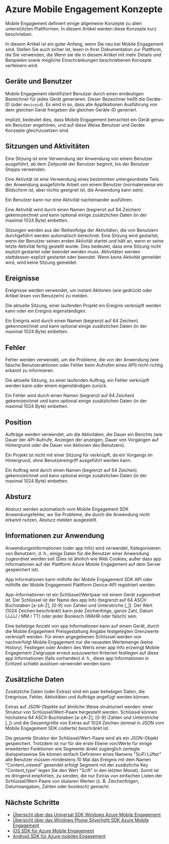 <properties
    pageTitle="Mobile Engagement Konzepte | Microsoft Azure"
    description="Azure Mobile Engagement Konzepte"
    services="mobile-engagement"
    documentationCenter="mobile"
    authors="piyushjo"
    manager="dwrede"
    editor="" />

<tags
    ms.service="mobile-engagement"
    ms.workload="mobile"
    ms.tgt_pltfrm="mobile-android"
    ms.devlang="na"
    ms.topic="get-started-article"
    ms.date="08/19/2016"
    ms.author="piyushjo" />

# <a name="azure-mobile-engagement-concepts"></a>Azure Mobile Engagement Konzepte

Mobile Engagement definiert einige allgemeine Konzepte zu allen unterstützten Plattformen. In diesem Artikel werden diese Konzepte kurz beschrieben.

In diesem Artikel ist ein guter Anfang, wenn Sie neu bei Mobile Engagement sind. Stellen Sie auch sicher ist, lesen in Ihrer Dokumentation zur Plattform, die Sie verwenden, die Wenn sie die in diesem Artikel mit mehr Details und Beispielen sowie mögliche Einschränkungen beschriebenen Konzepte verfeinern wird.

## <a name="devices-and-users"></a>Geräte und Benutzer
Mobile Engagement identifiziert Benutzer durch einen eindeutigen Bezeichner für jedes Gerät generieren. Dieser Bezeichner heißt die Geräte-ID (oder `deviceid`). Es wird in so, dass alle Applikationen Ausführung von dem gleichen Gerät freigeben die gleichen Geräte-ID generiert.

Implizit, bedeutet dies, dass Mobile Engagement betrachtet ein Gerät genau ein Benutzer angehören, und auf diese Weise Benutzer und Geräte Konzepte gleichzusetzen sind.

## <a name="sessions-and-activities"></a>Sitzungen und Aktivitäten
Eine Sitzung ist eine Verwendung der Anwendung von einem Benutzer ausgeführt, ab dem Zeitpunkt der Benutzer beginnt, bis der Benutzer Stopps verwenden.

Eine Aktivität ist eine Verwendung eines bestimmten untergeordnete Teils der Anwendung ausgeführte Arbeit von einem Benutzer (normalerweise ein Bildschirm ist, aber nichts geeignet ist, die Anwendung kann sein).

Ein Benutzer kann nur eine Aktivität nacheinander ausführen.

Eine Aktivität wird durch einen Namen (begrenzt auf 64 Zeichen) gekennzeichnet und kann optional einige zusätzlichen Daten (in der maximal 1024 Byte) einbetten.

Sitzungen werden aus der Reihenfolge der Aktivitäten, die von Benutzern durchgeführt werden automatisch berechnet. Eine Sitzung wird gestartet, wenn der Benutzer seinen ersten Aktivität startet und hält an, wenn er seine letzte Aktivität fertig gestellt wurde. Dies bedeutet, dass eine Sitzung nicht explizit gestartet oder beendet werden muss. Aktivitäten werden stattdessen explizit gestartet oder beendet. Wenn keine Aktivität gemeldet wird, wird keine Sitzung gemeldet.

## <a name="events"></a>Ereignisse
Ereignisse werden verwendet, um instant Aktionen (wie gedrückt oder Artikel lesen von Benutzern) zu melden.

Die aktuelle Sitzung, einer laufenden Projekt ein Ereignis verknüpft werden kann oder ein Ereignis eigenständigen.

Ein Ereignis wird durch einen Namen (begrenzt auf 64 Zeichen) gekennzeichnet und kann optional einige zusätzlichen Daten (in der maximal 1024 Byte) einbetten.

## <a name="error"></a>Fehler
Fehler werden verwendet, um die Probleme, die von der Anwendung (wie falsche Benutzeraktionen oder Fehler beim Aufrufen eines API) nicht richtig erkannt zu informieren.

Die aktuelle Sitzung, zu einer laufenden Auftrag, ein Fehler verknüpft werden kann oder einem eigenständigen zurück.

Ein Fehler wird durch einen Namen (begrenzt auf 64 Zeichen) gekennzeichnet und kann optional einige zusätzlichen Daten (in der maximal 1024 Byte) einbetten.

## <a name="job"></a>Position
Aufträge werden verwendet, um die Aktivitäten, die Dauer ein Berichts (wie Dauer der API-Aufrufe, Anzeigen der anzeigen, Dauer von Vorgängen auf Hintergrund oder die Dauer von Aktionen des Benutzers).

Ein Projekt ist nicht mit einer Sitzung für verknüpft, da ein Vorgangs im Hintergrund, ohne Benutzereingriff ausgeführt werden kann.

Ein Auftrag wird durch einen Namen (begrenzt auf 64 Zeichen) gekennzeichnet und kann optional einige zusätzlichen Daten (in der maximal 1024 Byte) einbetten.

## <a name="crash"></a>Absturz
Absturz werden automatisch vom Mobile Engagement SDK Anwendungsfehler, wo Sie Probleme, die durch die Anwendung nicht erkannt nutzen, Absturz melden ausgestellt.

## <a name="application-information"></a>Informationen zur Anwendung
Anwendungsinformationen (oder app Info) wird verwendet, Kategorisieren von Benutzern, d. h., einige Daten für die Benutzer einer Anwendung zugeordnet werden soll (Dies ist ähnlich wie Web Cookies, außer dass app Informationen auf der Plattform Azure Mobile Engagement auf dem Server gespeichert ist).

App Informationen kann mithilfe der Mobile Engagement SDK API oder mithilfe der Mobile Engagement Plattform Device-API registriert werden.

App-Informationen ist ein Schlüssel/Wertpaar mit einem Gerät zugeordnet ist. Der Schlüssel ist der Name des app Info (begrenzt auf 64 ASCII-Buchstaben [a-zA-Z], [0-9] von Zahlen und Unterstriche [_]). Der Wert (1024 Zeichen beschränkt) kann jede Zeichenfolge, ganze Zahl, Datum (JJJJ / MM / TT) oder jeder Boolesch (WAHR oder falsch) sein.

Eine beliebige Anzahl von app Informationen kann auf einem Gerät, durch die Mobile Engagement Preisgestaltung Angabe festgelegten Grenzwerte verknüpft werden. Für einen angegebenen Schlüssel werden von nachverfolgt Mobile Engagement nur die neuesten Wertemenge (keine History). Festlegen oder Ändern des Werts einer app Info erzwingt Mobile Engagement Zielgruppe erneut auszuwerten Kriterien festlegen auf diese app Informationen (falls vorhanden) d. h., diese app Informationen in Echtzeit schiebt auslösen verwendet werden kann.

## <a name="extra-data"></a>Zusätzliche Daten
Zusätzliche Daten (oder Extras) sind ein paar beliebigen Daten, die Ereignisse, Fehler, Aktivitäten und Aufträge angefügt werden können.

Extras auf JSON-Objekte auf ähnliche Weise strukturiert werden: einer Struktur von Schlüssel/Wert-Paare hergestellt werden. Schlüssel können höchstens 64 ASCII-Buchstaben [a-zA-Z], [0-9]-Zahlen und Unterstriche [_]) und die Gesamtgröße von Extras auf 1024 Zeichen (einmal in JSON vom Mobile Engagement SDK codierte) beschränkt ist.

Die gesamte Struktur der Schlüssel/Wert-Paare wird als ein JSON-Objekt gespeichert. Trotzdem ist nur für die erste Ebene von/Werte für einige erweiterten Funktionen wie Segmente direkt zugänglich zerlegte (beispielsweise Sie können einfach Definieren eines Namens "SciFi Lüfter" alle Benutzer müssen mindestens 10 Mal das Ereignis mit dem Namen "Content_viewed" gesendet erfolgt Segment mit der zusätzliche Key "Content_type" legen Sie den Wert "Scifi" in den letzten Monat). Somit ist es dringend empfohlen, zu senden, die nur Extras von einfachen Listen der Schlüssel/Wert-Paare von skalaren Werten (z. B. Zeichenfolgen, Datumsangaben, Zahlen oder boolesch) gemacht.

## <a name="next-steps"></a>Nächste Schritte

- [Übersicht über das Universal SDK Windows Azure Mobile Engagement](mobile-engagement-windows-store-sdk-overview.md)
- [Übersicht über das Windows Phone Silverlight SDK Azure Mobile Engagement](mobile-engagement-windows-phone-sdk-overview.md)
- [iOS SDK für Azure Mobile Engagement](mobile-engagement-ios-sdk-overview.md)
- [Android SDK für Azure mobilen Engagement](mobile-engagement-android-sdk-overview.md)
